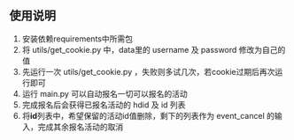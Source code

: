 ## 使用说明
1. 安装依赖requirements中所需包
2. 将 utils/get_cookie.py 中，data里的 username 及 password 修改为自己的值
3. 先运行一次 utils/get_cookie.py ，失败则多试几次，若cookie过期后再次运行即可
4. 运行 main.py 可以自动报名一切可以报名的活动
5. 完成报名后会获得已报名活动的 hdid 及 id 列表
6. 将**id**列表中，希望保留的活动id值删除，剩下的列表作为 event_cancel 的输入，完成其余报名活动的取消
